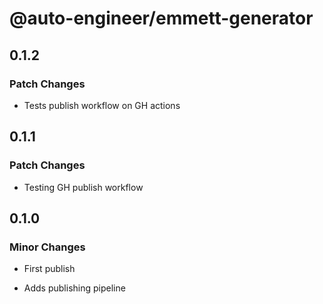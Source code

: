 # @auto-engineer/emmett-generator

## 0.1.2

### Patch Changes

- Tests publish workflow on GH actions

## 0.1.1

### Patch Changes

- Testing GH publish workflow

## 0.1.0

### Minor Changes

- First publish

- Adds publishing pipeline
